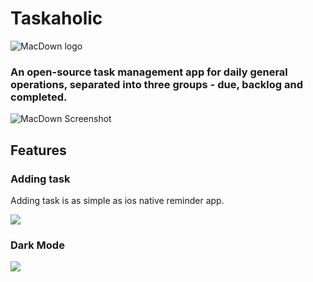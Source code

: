 # Taskaholic  
![MacDown logo](https://github.com/ai-den/Taskaholic/blob/master/Images/appstore.png)
### An open-source task management app for daily general operations, separated into three groups - due, backlog and completed.

![MacDown Screenshot](http://d.pr/i/10UGP+)


## Features
### Adding task
Adding task is as simple as ios native reminder app.

![](http://d.pr/i/RQEi+)

### Dark Mode

![](http://d.pr/i/RQEi+)
